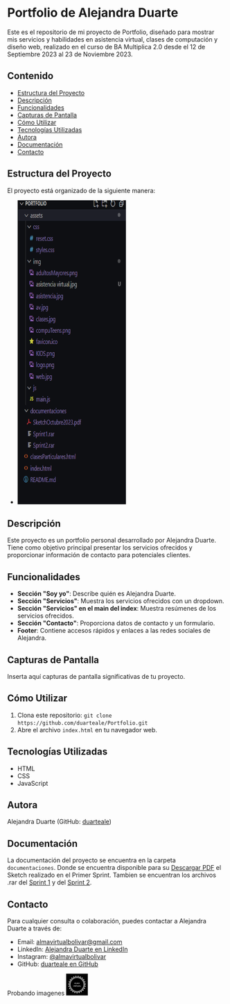 # Portfolio de Alejandra Duarte

Este es el repositorio de mi proyecto de Portfolio, diseñado para mostrar mis servicios y habilidades en asistencia virtual, clases de computación y diseño web, realizado en el curso de BA Multiplica 2.0 desde el 12 de Septiembre 2023 al 23 de Noviembre 2023.

## Contenido

- [Estructura del Proyecto](#estructura-del-proyecto)
- [Descripción](#descripción)
- [Funcionalidades](#funcionalidades)
- [Capturas de Pantalla](#capturas-de-pantalla)
- [Cómo Utilizar](#cómo-utilizar)
- [Tecnologías Utilizadas](#tecnologías-utilizadas)
- [Autora](#autora)
- [Documentación](#documentación)
- [Contacto](#contacto)

## Estructura del Proyecto

El proyecto está organizado de la siguiente manera:
- <img src="./assets/img/estructura.PNG" alt="Estructura" width="250" height="700">

## Descripción

Este proyecto es un portfolio personal desarrollado por Alejandra Duarte. Tiene como objetivo principal presentar los servicios ofrecidos y proporcionar información de contacto para potenciales clientes.

## Funcionalidades

- **Sección "Soy yo"**: Describe quién es Alejandra Duarte.
- **Sección "Servicios"**: Muestra los servicios ofrecidos con un dropdown.
- **Sección "Servicios" en el main del index**: Muestra resúmenes de los servicios ofrecidos.
- **Sección "Contacto"**: Proporciona datos de contacto y un formulario.
- **Footer**: Contiene accesos rápidos y enlaces a las redes sociales de Alejandra.

## Capturas de Pantalla

Inserta aquí capturas de pantalla significativas de tu proyecto.

## Cómo Utilizar

1. Clona este repositorio: `git clone https://github.com/duarteale/Portfolio.git`
2. Abre el archivo `index.html` en tu navegador web.

## Tecnologías Utilizadas

- HTML
- CSS
- JavaScript

## Autora

Alejandra Duarte (GitHub: [duarteale](https://github.com/duarteale))

## Documentación

La documentación del proyecto se encuentra en la carpeta `documentaciones`.
Donde se encuentra disponible para su [Descargar PDF](./documentaciones/SketchOctubre2023.pdf) el Sketch realizado en el Primer Sprint.
Tambien se encuentran los archivos .rar del [Sprint 1](./documentaciones/Sprint1.rar)  y del [Sprint 2](./documentaciones/Sprint2.rar).

## Contacto

Para cualquier consulta o colaboración, puedes contactar a Alejandra Duarte a través de:

- Email: [almavirtualbolivar@gmail.com](mailto:almavirtualbolivar@gmail.com)
- LinkedIn: [Alejandra Duarte en LinkedIn](https://www.linkedin.com/in/duarteale)
- Instagram: [@almavirtualbolivar](https://www.instagram.com/almavirtualbolivar)
- GitHub: [duarteale en GitHub](https://github.com/duarteale)


Probando imagenes
<img src="./assets/img/logo.png" alt="Logo de Alma Virtual" width="50" height="50">